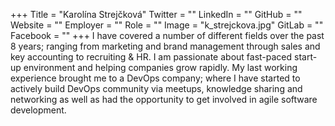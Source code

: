 +++
Title = "Karolína Strejčková"
Twitter = ""
LinkedIn = ""
GitHub = ""
Website = ""
Employer = ""
Role = ""
Image = "k_strejckova.jpg"
GitLab = ""
Facebook = ""
+++
I have covered a number of different fields over the past 8 years; ranging from marketing and brand management through sales and key accounting to recruiting &amp; HR. I am passionate about fast-paced start-up environment and helping companies grow rapidly. My last working experience brought me to a DevOps company; where I have started to actively build DevOps community via meetups, knowledge sharing and networking as well as had the opportunity to get involved in agile software development.
